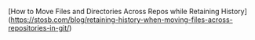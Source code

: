 [How to Move Files and Directories Across Repos while Retaining History] (https://stosb.com/blog/retaining-history-when-moving-files-across-repositories-in-git/)
